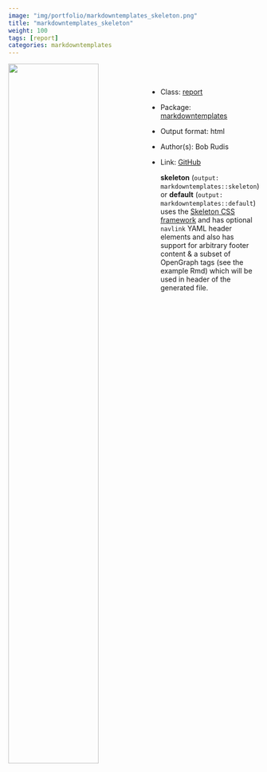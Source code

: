 ```yaml
---
image: "img/portfolio/markdowntemplates_skeleton.png"
title: "markdowntemplates_skeleton"
weight: 100
tags: [report]
categories: markdowntemplates
---
```




<!--more-->

<p><a href="../../img/portfolio/markdowntemplates_skeleton.png"><img class = "jf-image-shadow" src="../../img/portfolio/markdowntemplates_skeleton.png" width="60%"  align="left"></a></p>

<br><br>

- Class: [report](../../tags/report)
- Package: [markdowntemplates](markdowntemplates)
- Output format: html

- Author(s): Bob Rudis
- Link: [GitHub](https://github.com/hrbrmstr/markdowntemplates)

**skeleton** (`output: markdowntemplates::skeleton`) or **default** (`output: markdowntemplates::default`) uses the [Skeleton CSS framework](http://getskeleton.com/) and has optional `navlink` YAML header elements and also has support for arbitrary footer content & a subset of OpenGraph tags (see the example Rmd) which will be used in header of the generated file.
